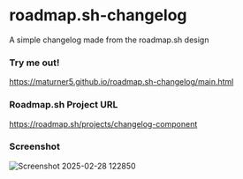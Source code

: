 # roadmap.sh-changelog
A simple changelog made from the roadmap.sh design

### Try me out!
https://maturner5.github.io/roadmap.sh-changelog/main.html

### Roadmap.sh Project URL
https://roadmap.sh/projects/changelog-component

### Screenshot
![Screenshot 2025-02-28 122850](https://github.com/user-attachments/assets/556ebe4f-fcfd-4a48-bbcc-646e0c754bb5)

